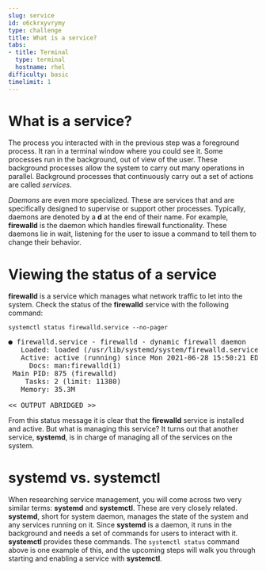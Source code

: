 ```yaml
---
slug: service
id: o6ckrxyvrymy
type: challenge
title: What is a service?
tabs:
- title: Terminal
  type: terminal
  hostname: rhel
difficulty: basic
timelimit: 1
---
```

What is a service?
===
The process you interacted with in the previous step was a foreground process. It ran in a terminal window where you could see it. Some processes run in the background, out of view of the user. These background processes allow the system to carry out many operations in parallel. Background processes that continuously carry out a set of actions are called _services_.

_Daemons_ are even more specialized. These are services that and are specifically designed to supervise or support other processes. Typically, daemons are denoted by a __d__ at the end of their name. For example, __firewalld__ is the daemon which handles firewall functionality. These daemons lie in wait, listening for the user to issue a command to tell them to change their behavior.

Viewing the status of a service
===
__firewalld__ is a service which manages what network traffic to let into the system. Check the status of the __firewalld__ service with the following command:

```bash,run
systemctl status firewalld.service --no-pager
```

<pre class=file>
● firewalld.service - firewalld - dynamic firewall daemon
   Loaded: loaded (/usr/lib/systemd/system/firewalld.service; enabled; vendor preset: enabled)
   Active: active (running) since Mon 2021-06-28 15:50:21 EDT; 1h 49min ago
     Docs: man:firewalld(1)
 Main PID: 875 (firewalld)
    Tasks: 2 (limit: 11380)
   Memory: 35.3M

<< OUTPUT ABRIDGED >>
</pre>

From this status message it is clear that the __firewalld__ service is installed and active. But what is managing this service? It turns out that another service, __systemd__, is in charge of managing all of the services on the system.

systemd vs. systemctl
===
When researching service management, you will come across two very similar terms: __systemd__ and __systemctl__. These are very closely related. __systemd__, short for system daemon, manages the state of the system and any services running on it. Since __systemd__ is a daemon, it runs in the background and needs a set of commands for users to interact with it. __systemctl__ provides these commands. The `systemctl status` command above is one example of this, and the upcoming steps will walk you through starting and enabling a service with __systemctl__.
